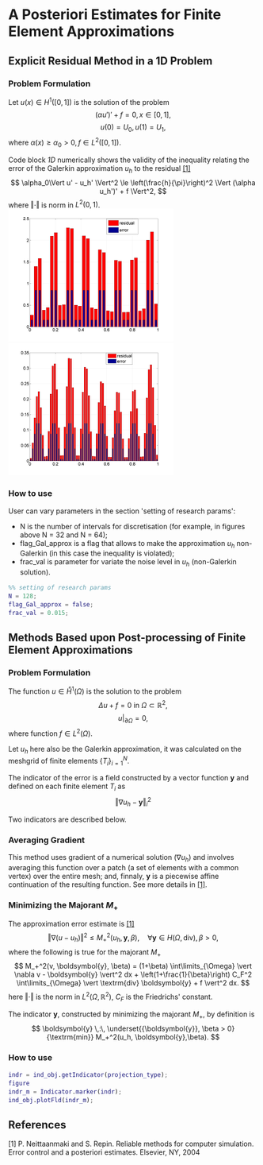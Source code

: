 # A Posteriori Estimates for Finite Element Approximations

## Explicit Residual Method in a 1D Problem

### Problem Formulation
Let $u(x) \in H^1\left([0, 1]\right)$ is the solution of the problem
$$ \left( \alpha u' \right)' + f = 0,\, x \in \left[0, 1\right], $$
$$ u(0) = U_0,\, u(1) = U_1, $$
where $\alpha(x) \ge \alpha_0 > 0,\, f \in L^2\left([0, 1]\right)$. <br>

Code block _1D_ numerically shows the validity of the inequality relating the error of the Galerkin approximation $u_h$ to the residual [[1]](#1)
$$	\alpha_0\Vert u' - u_h' \Vert^2 \le
	\left(\frac{h}{\pi}\right)^2 \Vert (\alpha u_h')' + f \Vert^2, $$
where $\Vert \cdot \Vert$ is norm in $L^2(0, 1)$. <br>
![u](images/e_r32.png)
![u](images/e_r64.png)
<!-- TODO: uncomment when the report will be published. -->
<!-- The sourse [[2]](#2) also has detals and a numerical example. -->

### How to use
User can vary parameters in the section 'setting of research params':
- N is the number of intervals for discretisation (for example, in figures above N = 32 and N = 64);
- flag_Gal_approx is a flag that allows to make the approximation $u_h$ non-Galerkin (in this case the inequality is violated);
- frac_val is parameter for variate the noise level in $u_h$ (non-Galerkin solution).
```matlab
%% setting of research params
N = 128;
flag_Gal_approx = false;
frac_val = 0.015;
```

## Methods Based upon Post-processing of Finite Element Approximations

### Problem Formulation
The function $u \in \mathring{H}^1(\Omega)$ is the solution to the problem
$$ \Delta u + f = 0 \textrm{ in } \Omega \subset \mathbb{R}^2, $$
$$u \vert_{\partial \Omega} = 0 ,$$
where function $f \in L^2(\Omega)$.

Let $u_h$ here also be the Galerkin approximation, it was calculated on the meshgrid of finite elements $\{ T_i \}_{i=1}^N$.

The indicator of the error is a field constructed by a vector function $\boldsymbol{y}$ and defined on each finite element $T_i$ as
$$ \Vert \nabla u_h - \boldsymbol{y} \Vert_i^2 $$

Two indicators are described below.

### Averaging Gradient
This method uses gradient of a numerical solution ($\nabla u_h$) and involves averaging this function over a patch (a set of elements with a common vertex) over the entire mesh; and, finnaly, $\boldsymbol{y}$ is a  piecewise affine continuation of the resulting function. See more details in [[1]](#1).
<!-- TODO: uncomment when the report will be published. -->
<!-- The sourse [[3]](#3) also has a numerical example. -->

### Minimizing the Majorant $M_+$
The approximation error estimate is [[1]](#1)
$$	\Vert \nabla (u - u_h) \Vert^2 \le M_+^2(u_h, \boldsymbol{y}, \beta), \quad \forall \boldsymbol{y} \in H(\Omega, \textrm{div}), \beta > 0, $$
where the following is true for the majorant $M_+$
$$	M_+^2(v, \boldsymbol{y}, \beta) = (1+\beta) \int\limits_{\Omega} \vert \nabla v - \boldsymbol{y} \vert^2 dx + \left(1+\frac{1}{\beta}\right) C_F^2 \int\limits_{\Omega} \vert \textrm{div} \boldsymbol{y} + f \vert^2 dx. $$
here $\Vert \cdot \Vert$ is the norm in $L^2(\Omega, \mathbb{R}^2)$, $C_F$ is the Friedrichs' constant.

The indicator $\boldsymbol{y}$, constructed by minimizing the majorant $M_+$, by definition is
$$ \boldsymbol{y} \,:\, \underset{{\boldsymbol{y}}, \beta > 0}{\textrm{min}} M_+^2(u_h, \boldsymbol{y},\beta). $$

### How to use
<!-- TODO: complete this subsection -->
```matlab
indr = ind_obj.getIndicator(projection_type);
figure
indr_m = Indicator.marker(indr);
ind_obj.plotFld(indr_m);
```

## References
<a id="1">[1]</a> 
P. Neittaanmaki and S. Repin. Reliable methods for computer simulation.
Error control and a posteriori estimates. Elsevier, NY, 2004
<!-- <a id="2">[2]</a> 
Explicit Residual Method in a 1D -->
<!-- <a id="3">[3]</a> 
Alexey Vasilyev. A posteriori Error Estimates for Numerical Solutions of PDEs. -->
